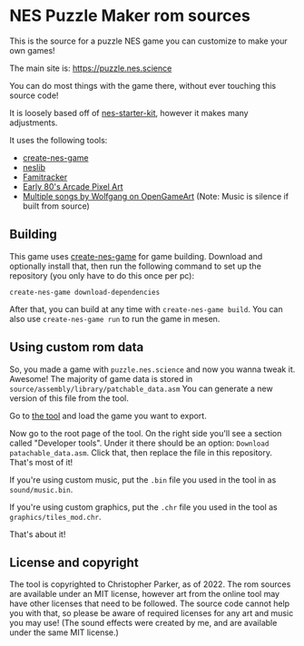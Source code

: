 # NES Puzzle Maker rom sources

This is the source for a puzzle NES game you can customize to make your own games! 

The main site is: https://puzzle.nes.science

You can do most things with the game there, without ever touching this source code!

It is loosely based off of [nes-starter-kit](https://cppchriscpp.github.io/nes-starter-kit), 
however it makes many adjustments. 

It uses the following tools: 
* [create-nes-game](https://cppchriscpp.github.io/create-nes-game)
* [neslib](https://shiru.untergrund.net/code.shtml)
* [Famitracker](http://famitracker.com/)
* [Early 80's Arcade Pixel Art](https://opengameart.org/content/early-80s-arcade-pixel-art-dungeonsslimes-walls-power-ups-etc)
* [Multiple songs by Wolfgang on OpenGameArt](https://opengameart.org/users/wolfgang) (Note: Music is silence if built from source)

## Building

This game uses [create-nes-game](https://cppchriscpp.github.io/create-nes-game) for game building. Download and 
optionally install that, then run the following command to set up the repository (you only have to do this once
per pc): 

```
create-nes-game download-dependencies
```

After that, you can build at any time with `create-nes-game build`. You can also use `create-nes-game run` to run
the game in mesen.

## Using custom rom data

So, you made a game with `puzzle.nes.science` and now you wanna tweak it. Awesome! The majority of game data is
stored in `source/assembly/library/patchable_data.asm` You can generate a new version of this file from the tool.

Go to [the tool](https://puzzle.nes.science) and load the game you want to export. 

Now go to the root page of the tool. On the right side you'll see a section called "Developer tools". Under it
there should be an option: `Download patachable_data.asm`. Click that, then replace the file in this repository.
That's most of it!

If you're using custom music, put the `.bin` file you used in the tool in as `sound/music.bin`.

If you're using custom graphics, put the `.chr` file you used in the tool as `graphics/tiles_mod.chr`.

That's about it!

## License and copyright

The tool is copyrighted to Christopher Parker, as of 2022. The rom sources are available under an MIT license, however
art from the online tool may have other licenses that need to be followed. The source code cannot help you with that, so
please be aware of required licenses for any art and music you may use! (The sound effects were created by me, and are
available under the same MIT license.)